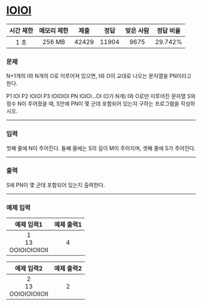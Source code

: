 # [IOIOI](https://www.acmicpc.net/problem/5525)

<div align = center>

| 시간 제한 | 메모리 제한 | 제출  | 정답  | 맞은 사람 | 정답 비율 |
| :-------: | :---------: | :---: | :---: | :-------: | :-------: |
|   1 초    |   256 MB    | 42429 | 11904 |   9675    |  29.742%  |

</div>

### 문제

N+1개의 I와 N개의 O로 이루어져 있으면, I와 O이 교대로 나오는 문자열을 PN이라고 한다.

P1 IOI
P2 IOIOI
P3 IOIOIOI
PN IOIOI...OI (O가 N개)
I와 O로만 이루어진 문자열 S와 정수 N이 주어졌을 때, S안에 PN이 몇 군데 포함되어 있는지 구하는 프로그램을 작성하시오.

---

### 입력

첫째 줄에 N이 주어진다. 둘째 줄에는 S의 길이 M이 주어지며, 셋째 줄에 S가 주어진다.

---

### 출력

S에 PN이 몇 군데 포함되어 있는지 출력한다.

---

### 예제 입력

|         예제 입력1         | 예제 출력1 |
| :------------------------: | :--------: |
| 1<br/>13<br/>OOIOIOIOIIOII |     4      |

|         예제 입력2         | 예제 출력2 |
| :------------------------: | :--------: |
| 2<br/>13<br/>OOIOIOIOIIOII |     2      |

